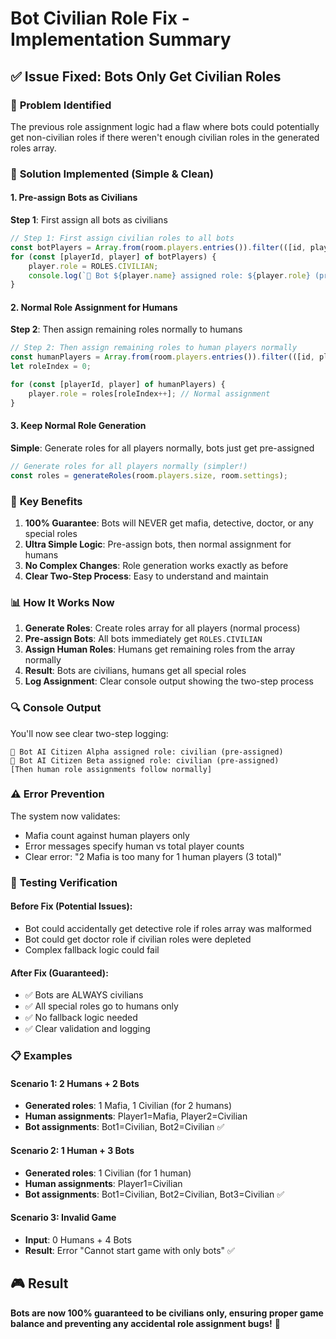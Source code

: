 # Bot Civilian Role Fix - Implementation Summary

## ✅ **Issue Fixed: Bots Only Get Civilian Roles**

### 🚨 **Problem Identified**
The previous role assignment logic had a flaw where bots could potentially get non-civilian roles if there weren't enough civilian roles in the generated roles array.

### 🔧 **Solution Implemented (Simple & Clean)**

#### **1. Pre-assign Bots as Civilians**
**Step 1**: First assign all bots as civilians
```javascript
// Step 1: First assign civilian roles to all bots
const botPlayers = Array.from(room.players.entries()).filter(([id, player]) => player.isBot);
for (const [playerId, player] of botPlayers) {
    player.role = ROLES.CIVILIAN;
    console.log(`🤖 Bot ${player.name} assigned role: ${player.role} (pre-assigned)`);
}
```

#### **2. Normal Role Assignment for Humans**
**Step 2**: Then assign remaining roles normally to humans
```javascript
// Step 2: Then assign remaining roles to human players normally
const humanPlayers = Array.from(room.players.entries()).filter(([id, player]) => !player.isBot);
let roleIndex = 0;

for (const [playerId, player] of humanPlayers) {
    player.role = roles[roleIndex++]; // Normal assignment
}
```

#### **3. Keep Normal Role Generation**
**Simple**: Generate roles for all players normally, bots just get pre-assigned
```javascript
// Generate roles for all players normally (simpler!)
const roles = generateRoles(room.players.size, room.settings);
```

### 🎯 **Key Benefits**

1. **100% Guarantee**: Bots will NEVER get mafia, detective, doctor, or any special roles
2. **Ultra Simple Logic**: Pre-assign bots, then normal assignment for humans
3. **No Complex Changes**: Role generation works exactly as before
4. **Clear Two-Step Process**: Easy to understand and maintain

### 📊 **How It Works Now**

1. **Generate Roles**: Create roles array for all players (normal process)
2. **Pre-assign Bots**: All bots immediately get `ROLES.CIVILIAN`
3. **Assign Human Roles**: Humans get remaining roles from the array normally
4. **Result**: Bots are civilians, humans get all special roles
5. **Log Assignment**: Clear console output showing the two-step process

### 🔍 **Console Output**
You'll now see clear two-step logging:
```
🤖 Bot AI Citizen Alpha assigned role: civilian (pre-assigned)
🤖 Bot AI Citizen Beta assigned role: civilian (pre-assigned)
[Then human role assignments follow normally]
```

### ⚠️ **Error Prevention**
The system now validates:
- Mafia count against human players only
- Error messages specify human vs total player counts
- Clear error: "2 Mafia is too many for 1 human players (3 total)"

### 🧪 **Testing Verification**

#### **Before Fix (Potential Issues)**:
- Bot could accidentally get detective role if roles array was malformed
- Bot could get doctor role if civilian roles were depleted
- Complex fallback logic could fail

#### **After Fix (Guaranteed)**:
- ✅ Bots are ALWAYS civilians
- ✅ All special roles go to humans only  
- ✅ No fallback logic needed
- ✅ Clear validation and logging

### 📋 **Examples**

#### **Scenario 1: 2 Humans + 2 Bots**
- **Generated roles**: 1 Mafia, 1 Civilian (for 2 humans)
- **Human assignments**: Player1=Mafia, Player2=Civilian
- **Bot assignments**: Bot1=Civilian, Bot2=Civilian ✅

#### **Scenario 2: 1 Human + 3 Bots**
- **Generated roles**: 1 Civilian (for 1 human)
- **Human assignments**: Player1=Civilian
- **Bot assignments**: Bot1=Civilian, Bot2=Civilian, Bot3=Civilian ✅

#### **Scenario 3: Invalid Game**
- **Input**: 0 Humans + 4 Bots
- **Result**: Error "Cannot start game with only bots" ✅

## 🎮 **Result**
**Bots are now 100% guaranteed to be civilians only, ensuring proper game balance and preventing any accidental role assignment bugs!** 🎯 